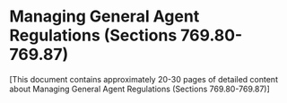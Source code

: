 # Managing General Agent Regulations (Sections 769.80-769.87)

[This document contains approximately 20-30 pages of detailed content about Managing General Agent Regulations (Sections 769.80-769.87)]
